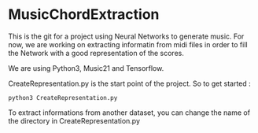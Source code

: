 # MusicChordExtraction

This is the git for a project using Neural Networks to generate music. 
For now, we are working on extracting informatin from midi files in order to fill the Network with a good representation of the scores. 

We are using Python3, Music21 and Tensorflow.

CreateRepresentation.py is the start point of the project. So to get started :

	python3 CreateRepresentation.py

To extract informations from another dataset, you can change the name of the directory in CreateRepresentation.py